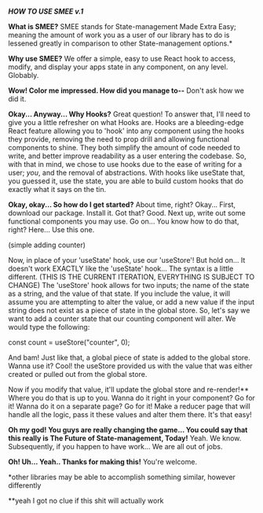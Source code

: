 **_HOW TO USE SMEE v.1_**

**What is SMEE?**
SMEE stands for State-management Made Extra Easy; meaning the amount of work you as a user of our library has to do is lessened greatly in comparison to other State-management options.\*

**Why use SMEE?**
We offer a simple, easy to use React hook to access, modify, and display your apps state in any component, on any level. Globably.

**Wow! Color me impressed. How did you manage to--**
Don't ask how we did it.

**Okay... Anyway... Why Hooks?**
Great question! To answer that, I'll need to give you a little refresher on what Hooks are. Hooks are a bleeding-edge React feature allowing you to 'hook' into any component using the hooks they provide, removing the need to prop drill and allowing functional components to shine. They both simplify the amount of code needed to write, and better improve readability as a user entering the codebase.
So, with that in mind, we chose to use hooks due to the ease of writing for a user; _you_, and the removal of abstractions. With hooks like useState that, you guessed it, use the state, you are able to build custom hooks that do exactly what it says on the tin.

**Okay, okay... So how do I get started?**
About time, right? Okay... First, download our package. Install it. Got that? Good. Next up, write out some functional components you may use. Go on... You know how to do that, right? Here... Use this one.

(simple adding counter)

Now, in place of your 'useState' hook, use our 'useStore'! But hold on... It doesn't work EXACTLY like the 'useState' hook... The syntax is a little different. (THIS IS THE CURRENT ITERATION, EVERYTHING IS SUBJECT TO CHANGE) The 'useStore' hook allows for two inputs; the name of the state as a string, and the value of that state. If you include the value, it will assume you are attempting to alter the value, or add a new value if the input string does not exist as a piece of state in the global store. So, let's say we want to add a counter state that our counting component will alter. We would type the following:

const count = useStore("counter", 0);

And bam! Just like that, a global piece of state is added to the global store. Wanna use it? Cool! the useStore provided us with the value that was either created or pulled out from the global store.

Now if you modify that value, it'll update the global store and re-render!\*\* Where you do that is up to you. Wanna do it right in your component? Go for it! Wanna do it on a separate page? Go for it! Make a reducer page that will handle all the logic, pass it these values and alter them there. It's that easy!

**Oh my god! You guys are really changing the game... You could say that this really is The Future of State-management, Today!**
Yeah. We know. Subsequently, if you happen to have work... We are all out of jobs.

**Oh! Uh... Yeah.. Thanks for making this!**
You're welcome.

\*other libraries may be able to accomplish something similar, however differently

\*\*yeah I got no clue if this shit will actually work
